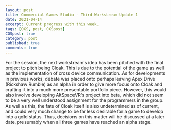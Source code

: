 ```yaml
---
layout: post
title: Commercial Games Studio - Third Workstream Update 1
date: 2021-04-14
excerpt: Current progress with this week.
tags: [CGS, post, CGSpost]
CGSpost: true
category: post
published: true
comments: true
---
```

For the session, the next workstream's idea has been pitched with the final project to pitch being Cloak. This is due to the potential of the game as well as the implementation of cross device communication. As for developments in previous works, debate was placed onto perhaps leaving Apex Drive (Rickshaw Rumble) as an alpha in order to give more focus onto Cloak and crafting it into a much more presentable portfolio piece. However, this would also involve developing AltSpaceVR's project into beta, which did not seem to be a very well understood assignment for the programmers in the group. As well as this, the fate of Cloak itself is also undetermined as of current, and could very much change to be far less desirable for a game to develop into a gold status. Thus, decisions on this matter will be discussed at a later date, presumably when all three games have reached an alpha stage.